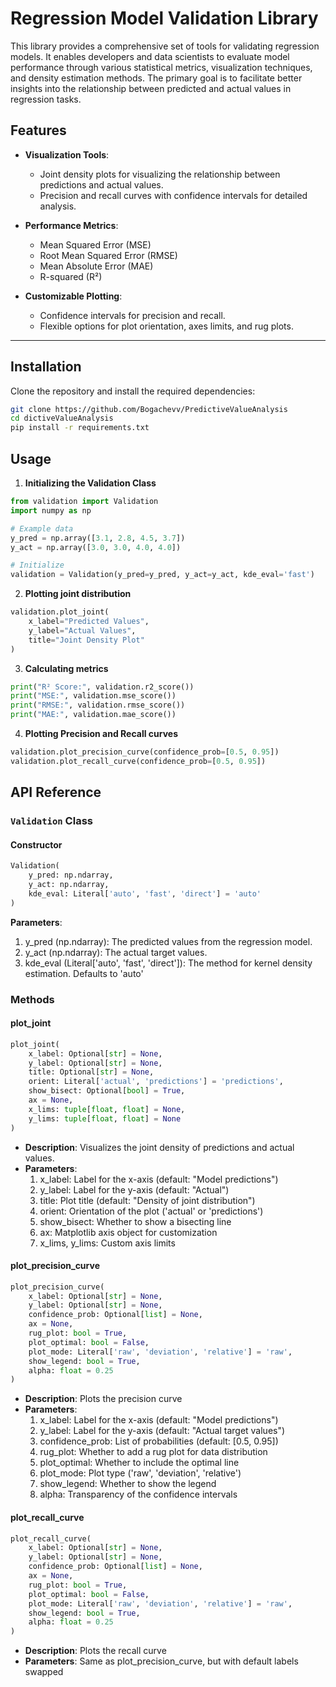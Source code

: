 # Regression Model Validation Library

This library provides a comprehensive set of tools for validating regression models. It enables developers and data scientists to evaluate model performance through various statistical metrics, visualization techniques, and density estimation methods. The primary goal is to facilitate better insights into the relationship between predicted and actual values in regression tasks.

## Features

- **Visualization Tools**:
  - Joint density plots for visualizing the relationship between predictions and actual values.
  - Precision and recall curves with confidence intervals for detailed analysis.
  
- **Performance Metrics**:
  - Mean Squared Error (MSE)
  - Root Mean Squared Error (RMSE)
  - Mean Absolute Error (MAE)
  - R-squared (R²)

- **Customizable Plotting**:
  - Confidence intervals for precision and recall.
  - Flexible options for plot orientation, axes limits, and rug plots.

---

## Installation

Clone the repository and install the required dependencies:

```bash
git clone https://github.com/Bogachevv/PredictiveValueAnalysis
cd dictiveValueAnalysis
pip install -r requirements.txt
```

## Usage

1. **Initializing the Validation Class**

```python
from validation import Validation
import numpy as np

# Example data
y_pred = np.array([3.1, 2.8, 4.5, 3.7])
y_act = np.array([3.0, 3.0, 4.0, 4.0])

# Initialize
validation = Validation(y_pred=y_pred, y_act=y_act, kde_eval='fast')
```

2. **Plotting joint distribution**

```python
validation.plot_joint(
    x_label="Predicted Values",
    y_label="Actual Values",
    title="Joint Density Plot"
)
```

3. **Calculating metrics**

```python
print("R² Score:", validation.r2_score())
print("MSE:", validation.mse_score())
print("RMSE:", validation.rmse_score())
print("MAE:", validation.mae_score())
```

4. **Plotting Precision and Recall curves**

```python
validation.plot_precision_curve(confidence_prob=[0.5, 0.95])
validation.plot_recall_curve(confidence_prob=[0.5, 0.95])
```

## API Reference

### `Validation` Class

#### Constructor

```python
Validation(
    y_pred: np.ndarray,
    y_act: np.ndarray,
    kde_eval: Literal['auto', 'fast', 'direct'] = 'auto'
)
```

**Parameters**:

1. y_pred (np.ndarray): The predicted values from the regression model.
2. y_act (np.ndarray): The actual target values.
3. kde_eval (Literal['auto', 'fast', 'direct']): The method for kernel density estimation. Defaults to 'auto'

### Methods

#### plot_joint

```python
plot_joint(
    x_label: Optional[str] = None,
    y_label: Optional[str] = None,
    title: Optional[str] = None,
    orient: Literal['actual', 'predictions'] = 'predictions',
    show_bisect: Optional[bool] = True,
    ax = None,
    x_lims: tuple[float, float] = None,
    y_lims: tuple[float, float] = None
)
```

* **Description**: Visualizes the joint density of predictions and actual values.
* **Parameters**:
    1. x_label: Label for the x-axis (default: "Model predictions")
    2. y_label: Label for the y-axis (default: "Actual")
    3. title: Plot title (default: "Density of joint distribution")
    4. orient: Orientation of the plot ('actual' or 'predictions')
    5. show_bisect: Whether to show a bisecting line
    6. ax: Matplotlib axis object for customization
    7. x_lims, y_lims: Custom axis limits

#### plot_precision_curve

```python
plot_precision_curve(
    x_label: Optional[str] = None,
    y_label: Optional[str] = None,
    confidence_prob: Optional[list] = None,
    ax = None,
    rug_plot: bool = True,
    plot_optimal: bool = False,
    plot_mode: Literal['raw', 'deviation', 'relative'] = 'raw',
    show_legend: bool = True,
    alpha: float = 0.25
)
```

* **Description**: Plots the precision curve
* **Parameters**:
    1. x_label: Label for the x-axis (default: "Model predictions")
    2. y_label: Label for the y-axis (default: "Actual target values")
    3. confidence_prob: List of probabilities (default: [0.5, 0.95])
    4. rug_plot: Whether to add a rug plot for data distribution
    5. plot_optimal: Whether to include the optimal line
    6. plot_mode: Plot type ('raw', 'deviation', 'relative')
    7. show_legend: Whether to show the legend
    8. alpha: Transparency of the confidence intervals

#### plot_recall_curve

```python
plot_recall_curve(
    x_label: Optional[str] = None,
    y_label: Optional[str] = None,
    confidence_prob: Optional[list] = None,
    ax = None,
    rug_plot: bool = True,
    plot_optimal: bool = False,
    plot_mode: Literal['raw', 'deviation', 'relative'] = 'raw',
    show_legend: bool = True,
    alpha: float = 0.25
)
```

* **Description**: Plots the recall curve
* **Parameters**: Same as plot_precision_curve, but with default labels swapped
